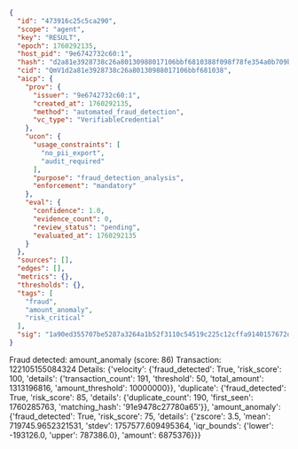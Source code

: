 ```json
{
  "id": "473916c25c5ca290",
  "scope": "agent",
  "key": "RESULT",
  "epoch": 1760292135,
  "host_pid": "9e6742732c60:1",
  "hash": "d2a81e3928738c26a80130988017106bbf6810388f098f78fe354a0b709bd761",
  "cid": "QmV1d2a81e3928738c26a80130988017106bbf681038",
  "aicp": {
    "prov": {
      "issuer": "9e6742732c60:1",
      "created_at": 1760292135,
      "method": "automated_fraud_detection",
      "vc_type": "VerifiableCredential"
    },
    "ucon": {
      "usage_constraints": [
        "no_pii_export",
        "audit_required"
      ],
      "purpose": "fraud_detection_analysis",
      "enforcement": "mandatory"
    },
    "eval": {
      "confidence": 1.0,
      "evidence_count": 0,
      "review_status": "pending",
      "evaluated_at": 1760292135
    }
  },
  "sources": [],
  "edges": [],
  "metrics": {},
  "thresholds": {},
  "tags": [
    "fraud",
    "amount_anomaly",
    "risk_critical"
  ],
  "sig": "1a90ed355707be5287a3264a1b52f3110c54519c225c12cffa9140157672d4c2"
}
```

Fraud detected: amount_anomaly (score: 86)
Transaction: 122105155084324
Details: {'velocity': {'fraud_detected': True, 'risk_score': 100, 'details': {'transaction_count': 191, 'threshold': 50, 'total_amount': 1313196816, 'amount_threshold': 10000000}}, 'duplicate': {'fraud_detected': True, 'risk_score': 85, 'details': {'duplicate_count': 190, 'first_seen': 1760285763, 'matching_hash': '91e9478c27780a65'}}, 'amount_anomaly': {'fraud_detected': True, 'risk_score': 75, 'details': {'zscore': 3.5, 'mean': 719745.9652321531, 'stdev': 1757577.609495364, 'iqr_bounds': {'lower': -193126.0, 'upper': 787386.0}, 'amount': 6875376}}}